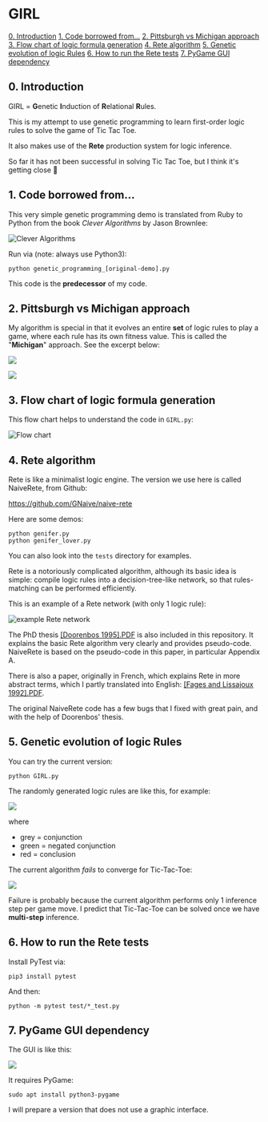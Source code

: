 # GIRL

[0. Introduction](https://github.com/Cybernetic1/GIRL#0-introduction) 
[1. Code borrowed from...](https://github.com/Cybernetic1/GIRL#1-code-borrowed-from) 
[2. Pittsburgh vs Michigan approach](https://github.com/Cybernetic1/GIRL#2-pittsburgh-vs-michigan-approach)
[3. Flow chart of logic formula generation](https://github.com/Cybernetic1/GIRL#3-flow-chart-of-logic-formula-generation)
[4. Rete algorithm](https://github.com/Cybernetic1/GIRL#4-rete-algorithm)
[5. Genetic evolution of logic Rules](https://github.com/Cybernetic1/GIRL#5-genetic-evolution-of-logic-rules)
[6. How to run the Rete tests](https://github.com/Cybernetic1/GIRL#6-how-to-run-the-rete-tests)
[7. PyGame GUI dependency](https://github.com/Cybernetic1/GIRL#7-gygame-gui-dependency) 

## 0. Introduction

GIRL = **G**enetic **I**nduction of **R**elational **R**ules.

This is my attempt to use genetic programming to learn first-order logic rules to solve the game of Tic Tac Toe. 


It also makes use of the **Rete** production system for logic inference.

So far it has not been successful in solving Tic Tac Toe, but I think it's getting close &#128578;

## 1. Code borrowed from...

This very simple genetic programming demo is translated from Ruby to Python from the book _Clever Algorithms_ by Jason Brownlee:

![Clever Algorithms](Clever_Algorithms_cover.jpg)

Run via (note: always use Python3):

    python genetic_programming_[original-demo].py

This code is the **predecessor** of my code.

## 2. Pittsburgh vs Michigan approach

My algorithm is special in that it evolves an entire **set** of logic rules to play a game, where each rule has its own fitness value.  This is called the "**Michigan**" approach.  See the excerpt below:

![]([Freitas]_quote_1.jpg)

![]([Freitas]_quote_2.jpg)


## 3. Flow chart of logic formula generation

This flow chart helps to understand the code in `GIRL.py`:

![Flow chart](program-flow-chart_resized.png)
 
## 4. Rete algorithm

Rete is like a minimalist logic engine.  The version we use here is called NaiveRete, from Github:

https://github.com/GNaive/naive-rete

Here are some demos:

    python genifer.py
    python genifer_lover.py

You can also look into the `tests` directory for examples.

Rete is a notoriously complicated algorithm, although its basic idea is simple:  compile logic rules into a decision-tree-like network, so that rules-matching can be performed efficiently.

This is an example of a Rete network (with only 1 logic rule):

![example Rete network](rete_graph_ncc_test.png)

The PhD thesis [[Doorenbos 1995].PDF](basic_Rete_algorithm_[Doorenbos1995].pdf) is also included in this repository.  It explains the basic Rete algorithm very clearly and provides pseudo-code.  NaiveRete is based on the pseudo-code in this paper, in particular Appendix A.

There is also a paper, originally in French, which explains Rete in more abstract terms, which I partly translated into English: [[Fages and Lissajoux 1992].PDF](Fages_Lissajoux1992.pdf).

The original NaiveRete code has a few bugs that I fixed with great pain, and with the help of Doorenbos' thesis.

## 5. Genetic evolution of logic Rules

You can try the current version:

    python GIRL.py

The randomly generated logic rules are like this, for example:

![](logic_rules_screenshot.png)

where

* grey = conjunction
* green = negated conjunction
* red = conclusion

The current algorithm _fails_ to converge for Tic-Tac-Toe:

![](run-results.png)

Failure is probably because the current algorithm performs only 1 inference step per game move.  I predict that Tic-Tac-Toe can be solved once we have **multi-step** inference.

## 6. How to run the Rete tests

Install PyTest via:

    pip3 install pytest

And then:

    python -m pytest test/*_test.py


## 7. PyGame GUI dependency

The GUI is like this:

![](GUI-screenshot.png)

It requires PyGame:

    sudo apt install python3-pygame

I will prepare a version that does not use a graphic interface.
